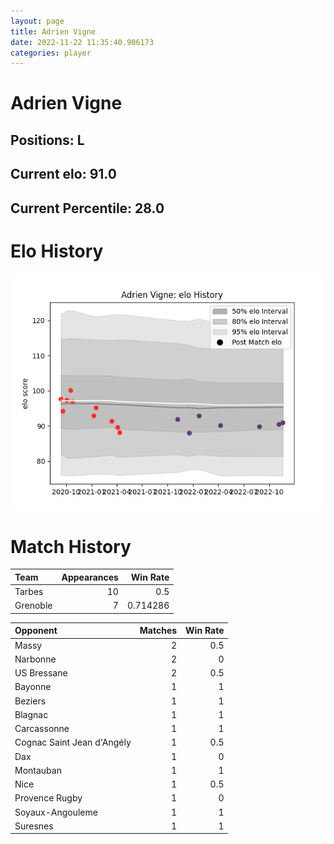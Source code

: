 ```yaml
---  
layout: page  
title: Adrien Vigne  
date: 2022-11-22 11:35:40.906173  
categories: player  
---
```

# Adrien Vigne

## Positions: L

## Current elo: 91.0

## Current Percentile: 28.0

# Elo History


![elo history](history_AdrienVigne.png)
# Match History


| Team     |   Appearances |   Win Rate |
|:---------|--------------:|-----------:|
| Tarbes   |            10 |   0.5      |
| Grenoble |             7 |   0.714286 |

| Opponent                   |   Matches |   Win Rate |
|:---------------------------|----------:|-----------:|
| Massy                      |         2 |        0.5 |
| Narbonne                   |         2 |        0   |
| US Bressane                |         2 |        0.5 |
| Bayonne                    |         1 |        1   |
| Beziers                    |         1 |        1   |
| Blagnac                    |         1 |        1   |
| Carcassonne                |         1 |        1   |
| Cognac Saint Jean d'Angély |         1 |        0.5 |
| Dax                        |         1 |        0   |
| Montauban                  |         1 |        1   |
| Nice                       |         1 |        0.5 |
| Provence Rugby             |         1 |        0   |
| Soyaux-Angouleme           |         1 |        1   |
| Suresnes                   |         1 |        1   |
